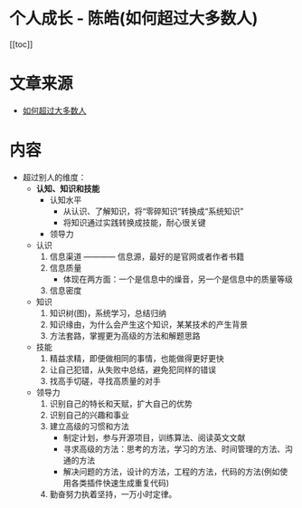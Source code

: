 # 个人成长 - 陈皓(如何超过大多数人)

[[toc]]

# 文章来源

* [如何超过大多数人](https://coolshell.cn/articles/19464.html)

# 内容

* 超过别人的维度：
    * **认知、知识和技能**
        * 认知水平
            * 从认识、了解知识，将“零碎知识”转换成“系统知识”
            * 将知识通过实践转换成技能，耐心很关键
        * 领导力
    * 认识
        1. 信息渠道  ———— 信息源，最好的是官网或者作者书籍
        2. 信息质量
            * 体现在两方面：一个是信息中的燥音，另一个是信息中的质量等级
        3. 信息密度
    * 知识
        1. 知识树(图)，系统学习，总结归纳
        2. 知识缘由，为什么会产生这个知识，某某技术的产生背景
        3. 方法套路，掌握更为高级的方法和解题思路
    * 技能
        1. 精益求精，即便做相同的事情，也能做得更好更快
        2. 让自己犯错，从失败中总结，避免犯同样的错误
        3. 找高手切磋，寻找高质量的对手
    * 领导力
        1. 识别自己的特长和天赋，扩大自己的优势
        2. 识别自己的兴趣和事业
        3. 建立高级的习惯和方法
            * 制定计划，参与开源项目，训练算法、阅读英文文献
            * 寻求高级的方法：思考的方法，学习的方法、时间管理的方法、沟通的方法
            * 解决问题的方法，设计的方法，工程的方法，代码的方法(例如使用各类插件快速生成重复代码)
        4. 勤奋努力执着坚持，一万小时定律。 